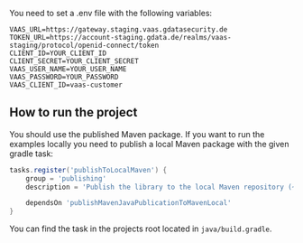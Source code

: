You need to set a .env file with the following variables:

```
VAAS_URL=https://gateway.staging.vaas.gdatasecurity.de
TOKEN_URL=https://account-staging.gdata.de/realms/vaas-staging/protocol/openid-connect/token
CLIENT_ID=YOUR_CLIENT_ID
CLIENT_SECRET=YOUR_CLIENT_SECRET
VAAS_USER_NAME=YOUR_USER_NAME
VAAS_PASSWORD=YOUR_PASSWORD
VAAS_CLIENT_ID=vaas-customer
```

## How to run the project

You should use the published Maven package.
If you want to run the examples locally you need to publish a local Maven package with the given gradle task:

```gradle
tasks.register('publishToLocalMaven') {
    group = 'publishing'
    description = 'Publish the library to the local Maven repository (~/.m2/repository).'

    dependsOn 'publishMavenJavaPublicationToMavenLocal'
}
```

You can find the task in the projects root located in `java/build.gradle`.